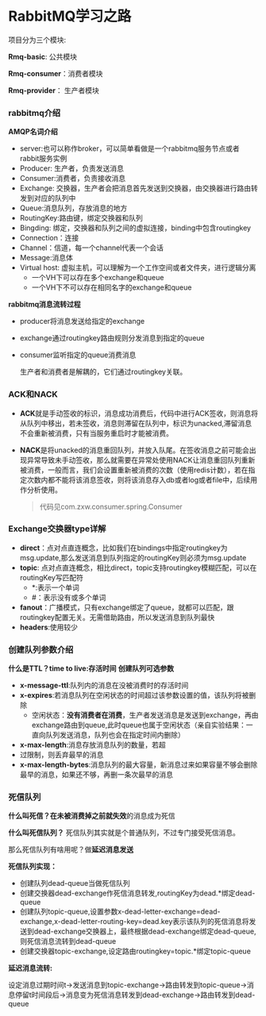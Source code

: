 # RabbitMQ学习之路

项目分为三个模块:

**Rmq-basic**: 公共模块

**Rmq-consumer**：消费者模块

**Rmq-provider**： 生产者模块


### rabbitmq介绍

**AMQP名词介绍**

- server:也可以称作broker，可以简单看做是一个rabbitmq服务节点或者rabbit服务实例
- Producer: 生产者，负责发送消息
- Consumer:消费者，负责接收消息
- Exchange: 交换器，生产者会把消息首先发送到交换器，由交换器进行路由转发到对应的队列中
- Queue:消息队列，存放消息的地方
- RoutingKey:路由键，绑定交换器和队列
- Bingding: 绑定，交换器和队列之间的虚拟连接，binding中包含routingkey
- Connection：连接
- Channel：信道，每一个channel代表一个会话
- Message:消息体
- Virtual host: 虚拟主机，可以理解为一个工作空间或者文件夹，进行逻辑分离
  - 一个VH下可以存在多个exchange和queue
  - 一个VH下不可以存在相同名字的exchange和queue

 **rabbitmq消息流转过程**

- producer将消息发送给指定的exchange
- exchange通过routingkey路由规则分发消息到指定的queue
- consumer监听指定的queue消费消息

  生产者和消费者是解耦的，它们通过routingkey关联。



### ACK和NACK

- **ACK**就是手动签收的标识，消息成功消费后，代码中进行ACK签收，则消息将从队列中移出，若未签收，消息则滞留在队列中，标识为unacked,滞留消息不会重新被消费，只有当服务重启时才能被消费。

- **NACK**是将unacked的消息重回队列，并放入队尾。在签收消息之前可能会出现异常导致未手动签收，那么就需要在异常处使用NACK让消息重回队列重新被消费，一般而言，我们会设置重新被消费的次数（使用redis计数），若在指定次数内都不能将该消息签收，则将该消息存入db或者log或者file中，后续用作分析使用。

  > 代码见com.zxw.consumer.spring.Consumer

### Exchange交换器type详解

- **direct**：点对点直连概念，比如我们在bindings中指定routingkey为msg.update,那么发送消息到队列指定的routingKey则必须为msg.update
- **topic**: 点对点直连概念，相比direct，topic支持routingkey模糊匹配，可以在routingKey写匹配符
  - *:表示一个单词
  - #：表示没有或多个单词
- **fanout**：广播模式，只有exchange绑定了queue，就都可以匹配，跟routingkey配置无关。无需借助路由，所以发送消息到队列最快
- **headers**:使用较少

### 创建队列参数介绍
**什么是TTL？time to live:存活时间**
**创建队列可选参数**
- **x-message-ttl**:队列内的消息在没被消费时的存活时间
- **x-expires**:若消息队列在空闲状态的时间超过该参数设置的值，该队列将被删除
  - 空闲状态：**没有消费者在消费**，生产者发送消息是发送到exchange，再由exchange路由到queue,此时queue也属于空闲状态（亲自实验结果：一直向队列发送消息，队列也会在指定时间内删除）
- **x-max-length**:消息存放消息队列的数量，若超
- 过限制，则丢弃最早的消息
- **x-max-length-bytes**:消息队列的最大容量，新消息过来如果容量不够会删除最早的消息，如果还不够，再删一条次最早的消息

### 死信队列

**什么叫死信？**在**未被消费掉之前就失效**的消息成为死信

**什么叫死信队列？** 死信队列其实就是个普通队列，不过专门接受死信消息。

那么死信队列有啥用呢？做**延迟消息发送**


**死信队列实现：**

- 创建队列dead-queue当做死信队列
- 创建交换器dead-exchange作死信消息转发,routingKey为dead.*绑定dead-queue
- 创建队列topic-queue,设置参数x-dead-letter-exchange=dead-exchange,x-dead-letter-routing-key=dead.key表示该队列的死信消息将发送到dead-exchange交换器上，最终根据dead-exchange绑定dead-queue,则死信消息流转到dead-queue
- 创建交换器topic-exchange,设定路由routingkey=topic.*绑定topic-queue

 **延迟消息流转:**

 设定消息过期时间t->发送消息到topic-exchange->路由转发到topic-queue->消息停留t时间段后->消息变为死信消息转发到dead-exchange->路由转发到dead-queue